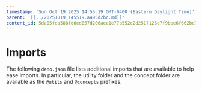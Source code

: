 ```yaml
---
timestamp: 'Sun Oct 19 2025 14:55:19 GMT-0400 (Eastern Daylight Time)'
parent: '[[../20251019_145519.a495d2bc.md]]'
content_id: 5da05fda588fd6ed057d206aee1e77b552e2d2517126e7f9bee6f662bd7c0afe
---
```


# Imports

The following `deno.json` file lists additional imports that are available to help ease imports. In particular, the utility folder and the concept folder are available as the `@utils` and `@concepts` prefixes.
